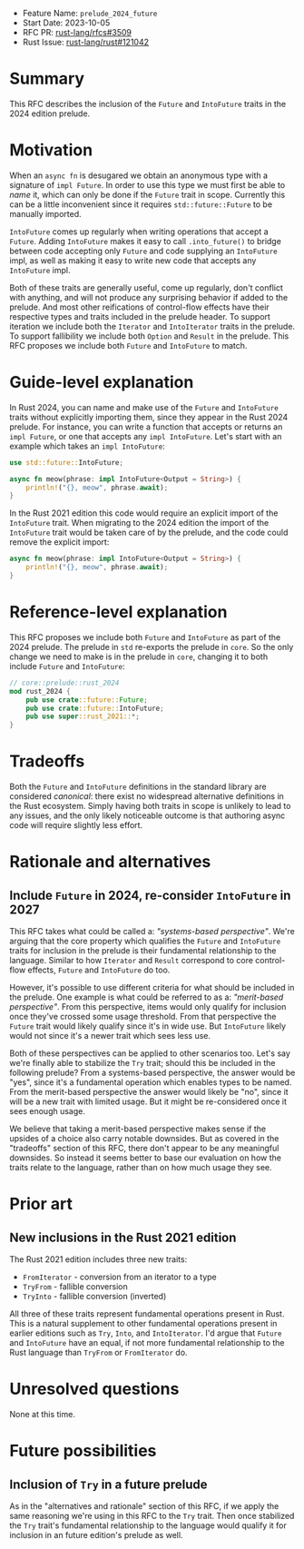 - Feature Name:  `prelude_2024_future`
- Start Date:  2023-10-05
- RFC PR: [rust-lang/rfcs#3509](https://github.com/rust-lang/rfcs/pull/3509)
- Rust Issue: [rust-lang/rust#121042](https://github.com/rust-lang/rust/issues/121042)

# Summary
[summary]: #summary

This RFC describes the inclusion of the `Future` and `IntoFuture` traits in the 2024 edition prelude.

# Motivation
[motivation]: #motivation

When an `async fn` is desugared we obtain an anonymous type with a signature of `impl Future`. In order to use this type we must first be able to _name_ it, which can only be done if the  `Future` trait in scope. Currently this can be a little inconvenient since it requires `std::future::Future` to be manually imported.

`IntoFuture` comes up regularly when writing operations that accept a `Future`. Adding `IntoFuture` makes it easy to call `.into_future()` to bridge between code accepting only `Future` and code supplying an `IntoFuture` impl, as well as making it easy to write new code that accepts any `IntoFuture` impl.

Both of these traits are generally useful, come up regularly, don't conflict with anything, and will not produce any surprising behavior if added to the prelude. And most other reifications of control-flow effects have their respective types and traits included in the prelude header. To support iteration we include both the `Iterator` and `IntoIterator` traits in the prelude. To support fallibility we include both `Option` and `Result` in the prelude. This RFC proposes we include both `Future` and `IntoFuture` to match.

# Guide-level explanation
[guide-level-explanation]: #guide-level-explanation

In Rust 2024, you can name and make use of the `Future` and `IntoFuture` traits without explicitly importing them, since they appear in the Rust 2024 prelude. For instance, you can write a function that accepts or returns an `impl Future`, or one that accepts any `impl IntoFuture`. Let's start with an example which takes an `impl IntoFuture`:

```rust
use std::future::IntoFuture;

async fn meow(phrase: impl IntoFuture<Output = String>) {
    println!("{}, meow", phrase.await);
}
```

In the Rust 2021 edition this code would require an explicit import of the `IntoFuture` trait. When migrating to the 2024 edition the import of the `IntoFuture` trait would be taken care of by the prelude, and the code could remove the explicit import:

```rust
async fn meow(phrase: impl IntoFuture<Output = String>) {
    println!("{}, meow", phrase.await);
}
```

# Reference-level explanation
[reference-level-explanation]: #reference-level-explanation

This RFC proposes we include both `Future` and `IntoFuture` as part of the 2024 prelude. The prelude in `std` re-exports the prelude in `core`. So the only change we need to make is in the prelude in `core`, changing it to both include `Future` and `IntoFuture`:

```rust
// core::prelude::rust_2024
mod rust_2024 {
    pub use crate::future::Future;
    pub use crate::future::IntoFuture;
    pub use super::rust_2021::*; 
}
```

# Tradeoffs
[tradeoffs]: #tradeoffs

Both the `Future` and `IntoFuture` definitions in the standard library are considered _canonical_: there exist no widespread alternative definitions in the Rust ecosystem. Simply having both traits in scope is unlikely to lead to any issues, and the only likely noticeable outcome is that authoring async code will require slightly less effort.

# Rationale and alternatives
[rationale-and-alternatives]: #rationale-and-alternatives

## Include `Future` in 2024, re-consider `IntoFuture` in 2027

This RFC takes what could be called a: _"systems-based perspective"_. We're arguing that the core property which qualifies the `Future` and `IntoFuture` traits for inclusion in the prelude is their fundamental relationship to the language. Similar to how `Iterator` and `Result` correspond to core control-flow effects, `Future` and `IntoFuture` do too.

However, it's possible to use different criteria for what should be included in the prelude. One example is what could be referred to as a: _"merit-based perspective"_. From this perspective, items would only qualify for inclusion once they've crossed some usage threshold. From that perspective the `Future` trait would likely qualify since it's in wide use. But `IntoFuture` likely would not since it's a newer trait which sees less use.

Both of these perspectives can be applied to other scenarios too. Let's say we're finally able to stabilize the `Try` trait; should this be included in the following prelude? From a systems-based perspective, the answer would be "yes", since it's a fundamental operation which enables types to be named. From the merit-based perspective the answer would likely be "no", since it will be a new trait with limited usage. But it might be re-considered once it sees enough usage.

We believe that taking a merit-based perspective makes sense if the upsides of a choice also carry notable downsides. But as covered in the "tradeoffs" section of this RFC, there don't appear to be any meaningful downsides. So instead it seems better to base our evaluation on how the traits relate to the language, rather than on how much usage they see.

# Prior art
[prior-art]: #prior-art

## New inclusions in the Rust 2021 edition

The Rust 2021 edition includes three new traits:

- `FromIterator` - conversion from an iterator to a type
- `TryFrom` - fallible conversion
- `TryInto` - fallible conversion (inverted)

All three of these traits represent fundamental operations present in Rust. This is a natural supplement to other fundamental operations present in earlier editions such as `Try`, `Into`, and `IntoIterator`. I'd argue that `Future` and `IntoFuture` have an equal, if not more fundamental relationship to the Rust language than `TryFrom` or `FromIterator` do.

# Unresolved questions
[unresolved-questions]: #unresolved-questions

None at this time.

# Future possibilities
[future-possibilities]: #future-possibilities

## Inclusion of `Try` in a future prelude

As  in the "alternatives and rationale" section of this RFC, if we apply the same reasoning we're using in this RFC to the `Try` trait. Then once stabilized the `Try` trait's fundamental relationship to the language would qualify it for inclusion in an future edition's prelude as well.
